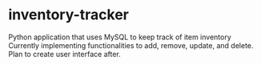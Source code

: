 # inventory-tracker
Python application that uses MySQL to keep track of item inventory
Currently implementing functionalities to add, remove, update, and delete.
Plan to create user interface after.
